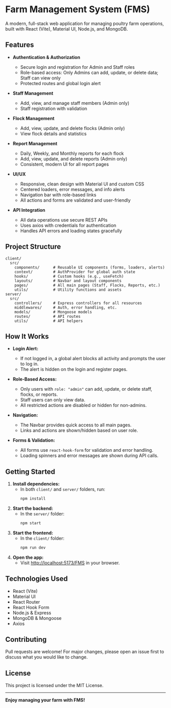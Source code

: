 # Farm Management System (FMS)

A modern, full-stack web application for managing poultry farm operations, built with React (Vite), Material UI, Node.js, and MongoDB.

## Features

- **Authentication & Authorization**

  - Secure login and registration for Admin and Staff roles
  - Role-based access: Only Admins can add, update, or delete data; Staff can view only
  - Protected routes and global login alert

- **Staff Management**

  - Add, view, and manage staff members (Admin only)
  - Staff registration with validation

- **Flock Management**

  - Add, view, update, and delete flocks (Admin only)
  - View flock details and statistics

- **Report Management**

  - Daily, Weekly, and Monthly reports for each flock
  - Add, view, update, and delete reports (Admin only)
  - Consistent, modern UI for all report pages

- **UI/UX**

  - Responsive, clean design with Material UI and custom CSS
  - Centered loaders, error messages, and info alerts
  - Navigation bar with role-based links
  - All actions and forms are validated and user-friendly

- **API Integration**
  - All data operations use secure REST APIs
  - Uses axios with credentials for authentication
  - Handles API errors and loading states gracefully

## Project Structure

```
client/
  src/
    components/      # Reusable UI components (forms, loaders, alerts)
    context/         # AuthProvider for global auth state
    hooks/           # Custom hooks (e.g., useFetch)
    layouts/         # Navbar and layout components
    pages/           # All main pages (Staff, Flocks, Reports, etc.)
    utils/           # Utility functions and assets
server/
  src/
    controllers/     # Express controllers for all resources
    middlewares/     # Auth, error handling, etc.
    models/          # Mongoose models
    routes/          # API routes
    utils/           # API helpers
```

## How It Works

- **Login Alert:**

  - If not logged in, a global alert blocks all activity and prompts the user to log in.
  - The alert is hidden on the login and register pages.

- **Role-Based Access:**

  - Only users with `role: "admin"` can add, update, or delete staff, flocks, or reports.
  - Staff users can only view data.
  - All restricted actions are disabled or hidden for non-admins.

- **Navigation:**

  - The Navbar provides quick access to all main pages.
  - Links and actions are shown/hidden based on user role.

- **Forms & Validation:**
  - All forms use `react-hook-form` for validation and error handling.
  - Loading spinners and error messages are shown during API calls.

## Getting Started

1. **Install dependencies:**
   - In both `client/` and `server/` folders, run:
     ```bash
     npm install
     ```
2. **Start the backend:**
   - In the `server/` folder:
     ```bash
     npm start
     ```
3. **Start the frontend:**
   - In the `client/` folder:
     ```bash
     npm run dev
     ```
4. **Open the app:**
   - Visit [http://localhost:5173/FMS](http://localhost:5173/FMS) in your browser.

## Technologies Used

- React (Vite)
- Material UI
- React Router
- React Hook Form
- Node.js & Express
- MongoDB & Mongoose
- Axios

## Contributing

Pull requests are welcome! For major changes, please open an issue first to discuss what you would like to change.

## License

This project is licensed under the MIT License.

---

**Enjoy managing your farm with FMS!**

